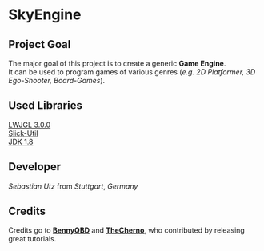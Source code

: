 # SkyEngine

## Project Goal
The major goal of this project is to create a generic <b>Game Engine</b>.<br>
It can be used to program games of various genres (<i>e.g. 2D Platformer, 3D Ego-Shooter, Board-Games</i>).<br>

## Used Libraries
[LWJGL 3.0.0](http://build.lwjgl.org/release/latest/lwjgl.zip)<br>
[Slick-Util](http://slick.ninjacave.com/slick-util.zip)<br>
[JDK 1.8](http://www.oracle.com/technetwork/java/javase/downloads/jdk8-downloads-2133151.html)<br>

## Developer
<i>Sebastian Utz</i> from <i>Stuttgart</i>, <i>Germany</i>

## Credits
Credits go to <b>[BennyQBD](https://github.com/BennyQBD)</b> and <b>[TheCherno](https://github.com/TheCherno)</b>, who contributed by releasing great tutorials.<br>
